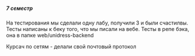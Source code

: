 ##### 7 семестр

На тестирования мы сделали одну лабу, получили 3 и были счастилвы. Тесты написаны к беку того, что мы писали на вебе. Тесты в репе бэка, она в папке web/unidress-backend

Курсач по сетям - делали свой почтовый протокол
